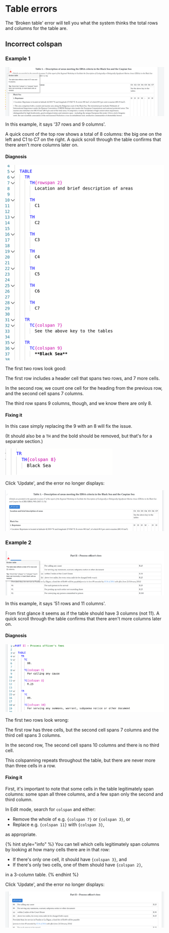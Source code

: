 # Table errors

The 'Broken table' error will tell you what the system thinks the total rows and columns for the table are.

## Incorrect colspan

### Example 1

![](<../../../.gitbook/assets/image (23).png>)

In this example, it says '37 rows and 9 columns'.

A quick count of the top row shows a total of 8 columns: the big one on the left and C1 to C7 on the right. A quick scroll through the table confirms that there aren't more columns later on.

#### Diagnosis

![](<../../../.gitbook/assets/image (78).png>)

The first two rows look good:&#x20;

The first row includes a header cell that spans two rows, and 7 more cells.

In the second row, we count one cell for the heading from the previous row, and the second cell spans 7 columns.

The third row spans 9 columns, though, and we know there are only 8.&#x20;

#### Fixing it

In this case simply replacing the 9 with an 8 will fix the issue.

(It should also be a `TH` and the bold should be removed, but that's for a separate section.)

![](<../../../.gitbook/assets/image (274).png>)

Click 'Update', and the error no longer displays:

![](<../../../.gitbook/assets/image (262).png>)

### Example 2

![](<../../../.gitbook/assets/image (242).png>)

In this example, it says '51 rows and 11 columns'.

From first glance it seems as if the table should have 3 columns (not 11). A quick scroll through the table confirms that there aren't more columns later on.

#### Diagnosis

![](<../../../.gitbook/assets/image (273).png>)

The first two rows look wrong:

The first row has three cells, but the second cell spans 7 columns and the third cell spans 3 columns.&#x20;

In the second row, The second cell spans 10 columns and there is no third cell.

This colspanning repeats throughout the table, but there are never more than three cells in a row.

#### Fixing it

First, it's important to note that some cells in the table legitimately span columns: some span all three columns, and a few span only the second and third column.

In Edit mode, search for `colspan` and either:&#x20;

* Remove the whole of e.g. `{colspan 7}` or `{colspan 3}`, or
* Replace e.g. `{colspan 11}` with `{colspan 3}`,

as appropriate.

{% hint style="info" %}
You can tell which cells legitimately span columns by looking at how many cells there are in that row:&#x20;

* If there's only one cell, it should have `{colspan 3}`, and
* If there's only two cells, one of them should have `{colspan 2}`,

in a 3-column table.
{% endhint %}

Click 'Update', and the error no longer displays:

![](<../../../.gitbook/assets/image (268).png>)
